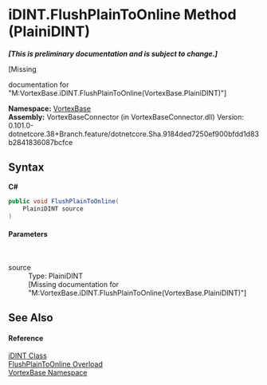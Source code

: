 # iDINT.FlushPlainToOnline Method (PlainiDINT)
 _**\[This is preliminary documentation and is subject to change.\]**_

\[Missing <summary> documentation for "M:VortexBase.iDINT.FlushPlainToOnline(VortexBase.PlainiDINT)"\]

**Namespace:**&nbsp;<a href="N_VortexBase.md">VortexBase</a><br />**Assembly:**&nbsp;VortexBaseConnector (in VortexBaseConnector.dll) Version: 0.101.0-dotnetcore.38+Branch.feature/dotnetcore.Sha.9184ded7250ef900bfdd1d83b2841836087bcfce

## Syntax

**C#**<br />
``` C#
public void FlushPlainToOnline(
	PlainiDINT source
)
```


#### Parameters
&nbsp;<dl><dt>source</dt><dd>Type: PlainiDINT<br />\[Missing <param name="source"/> documentation for "M:VortexBase.iDINT.FlushPlainToOnline(VortexBase.PlainiDINT)"\]</dd></dl>

## See Also


#### Reference
<a href="T_VortexBase_iDINT.md">iDINT Class</a><br /><a href="Overload_VortexBase_iDINT_FlushPlainToOnline.md">FlushPlainToOnline Overload</a><br /><a href="N_VortexBase.md">VortexBase Namespace</a><br />